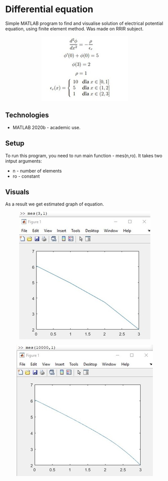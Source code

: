 # Differential equation

Simple MATLAB program to find and visualise solution of electrical potential equation, using finite element method. Was made on RRIR subject.

<p align="center">
  <img src="equation.jpg" />
</p>

## Technologies

* MATLAB 2020b - academic use.

## Setup
To run this program, you need to run main function - mes(n,ro). It takes two intput arguments:

* n - number of elements 
* ro - constant 

## Visuals 
As a result we get estimated graph of equation.
<p align="center">
  <img src="visuals1.jpg" />
</p>

<p align="center">
  <img src="visuals2.jpg" />
</p>


